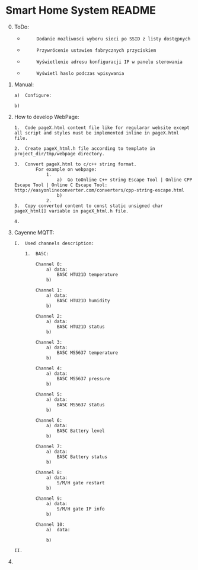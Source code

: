 # Smart Home System README

0. ToDo: 

    -          Dodanie mozliwosci wyboru sieci po SSID z listy dostępnych

    -          Przywrócenie ustawien fabrycznych przyciskiem

    -          Wyświetlenie adresu konfiguracji IP w panelu sterowania

    -          Wyświetl haslo podczas wpisywania

1.  Manual:

        a)  Configure:

        b)  
                    
2.  How to develop WebPage:

        1.  Code pageX.html content file like for regularar website except all script and styles must be implemented inline in pageX.html file. 

        2.  Create pageX_html.h file according to template in project_dir/tmp/webpage directory.

        3.  Convert pageX.html to c/c++ string format. 
                For example on webpage:
                    1.  
                        a)  Go toOnline C++ string Escape Tool | Online CPP Escape Tool | Online C Escape Tool: http://easyonlineconverter.com/converters/cpp-string-escape.html
                        b)
                    2. 
        3.  Copy converted content to const static unsigned char pageX_html[] variable in pageX_html.h file.

        4.  

3.  Cayenne MQTT:

        I.  Used channels description:

            1.  BA5C:
            
                Channel 0:
                    a) data:
                        BA5C HTU21D temperature
                    b)  

                Channel 1:
                    a) data:
                        BA5C HTU21D humidity
                    b)  

                Channel 2:
                    a) data:
                        BA5C HTU21D status
                    b)  

                Channel 3:
                    a) data:
                        BA5C MS5637 temperature
                    b)  

                Channel 4:
                    a) data:
                        BA5C MS5637 pressure
                    b)  

                Channel 5:
                    a) data:
                        BA5C MS5637 status
                    b)  

                Channel 6:
                    a) data:
                        BA5C Battery level
                    b)  

                Channel 7:
                    a) data:
                        BA5C Battery status
                    b)  

                Channel 8:
                    a) data:
                        S/M/H gate restart
                    b)  

                Channel 9:
                    a) data:
                        S/M/H gate IP info
                    b)  

                Channel 10:
                    a)  data:

                    b) 

        II. 

                     

4.                       